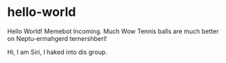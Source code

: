 # hello-world

Hello World! Memebot Incoming.
Much Wow
Tennis balls are much better on Neptu-ermahgerd ternershberl!

Hi, I am Siri, I haked into dis group.
